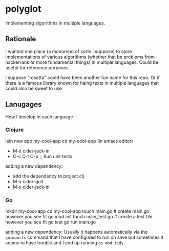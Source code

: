 # polyglot

Implementing algorithms in multiple languages.

## Rationale

I wanted one place (a monorepo of sorts I suppose) to store
implementations of various algorithms (whether that be problems from
hackerrank or more fundamental things) in multiple languages. Could be
useful for reference purposes.

I suppose "rosetta" could have been another fun name for this repo. Or
if there is a famous library known for haing texts in multiple
languages that could also be sweet to use.

## Lanugages
How I develop in each language

### Clojure

lein new app my-cool-app
cd my-cool-app
(in emacs editor)
- M-x cider-jack-in
- C-c C-t C-p ;; Run unit tests

adding a new dependency:
- add the dependency to project.clj
- M-x cider-quit
- M-x cider-jack-in

### Go

mkdir my-cool-app
cd my-cool-app
touch main.go # create main.go however you see fit
go mod init
touch main_test.go # create a test file however you see fit
go test
go run main.go

adding a new dependency: Usually it happens automatically via the
`goimports` command that I have configured to run on save but
sometimes it seems to have trouble and I end up running `go mod tidy`.
